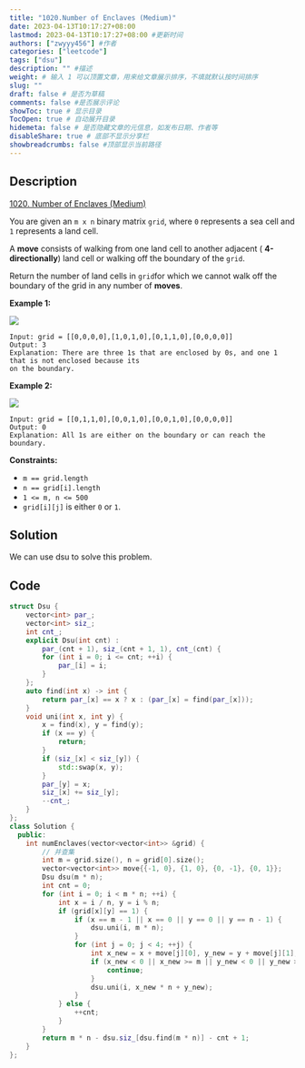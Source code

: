 ```yaml
---
title: "1020.Number of Enclaves (Medium)"
date: 2023-04-13T10:17:27+08:00
lastmod: 2023-04-13T10:17:27+08:00 #更新时间
authors: ["zwyyy456"] #作者
categories: ["leetcode"]
tags: ["dsu"]
description: "" #描述
weight: # 输入 1 可以顶置文章，用来给文章展示排序，不填就默认按时间排序
slug: ""
draft: false # 是否为草稿
comments: false #是否展示评论
showToc: true # 显示目录
TocOpen: true # 自动展开目录
hidemeta: false # 是否隐藏文章的元信息，如发布日期、作者等
disableShare: true # 底部不显示分享栏
showbreadcrumbs: false #顶部显示当前路径
---
```

## Description
[1020. Number of Enclaves (Medium)](https://leetcode.com/problems/number-of-enclaves/)

You are given an `m x n` binary matrix `grid`, where `0` represents a sea cell and `1` represents a
land cell.

A **move** consists of walking from one land cell to another adjacent ( **4-directionally**) land
cell or walking off the boundary of the `grid`.

Return the number of land cells in `grid`for which we cannot walk off the boundary of the grid in
any number of **moves**.

**Example 1:**

![](https://pic-upyun.zwyyy456.tech/smms/2023-12-26-065326.jpg)

```
Input: grid = [[0,0,0,0],[1,0,1,0],[0,1,1,0],[0,0,0,0]]
Output: 3
Explanation: There are three 1s that are enclosed by 0s, and one 1 that is not enclosed because its
on the boundary.

```

**Example 2:**

![](https://pic-upyun.zwyyy456.tech/smms/2023-12-26-065327.jpg)

```
Input: grid = [[0,1,1,0],[0,0,1,0],[0,0,1,0],[0,0,0,0]]
Output: 0
Explanation: All 1s are either on the boundary or can reach the boundary.

```

**Constraints:**

- `m == grid.length`
- `n == grid[i].length`
- `1 <= m, n <= 500`
- `grid[i][j]` is either `0` or `1`.

## Solution
We can use dsu to solve this problem.

## Code
```cpp
struct Dsu {
    vector<int> par_;
    vector<int> siz_;
    int cnt_;
    explicit Dsu(int cnt) :
        par_(cnt + 1), siz_(cnt + 1, 1), cnt_(cnt) {
        for (int i = 0; i <= cnt; ++i) {
            par_[i] = i;
        }
    };
    auto find(int x) -> int {
        return par_[x] == x ? x : (par_[x] = find(par_[x]));
    }
    void uni(int x, int y) {
        x = find(x), y = find(y);
        if (x == y) {
            return;
        }
        if (siz_[x] < siz_[y]) {
            std::swap(x, y);
        }
        par_[y] = x;
        siz_[x] += siz_[y];
        --cnt_;
    }
};
class Solution {
  public:
    int numEnclaves(vector<vector<int>> &grid) {
        // 并查集
        int m = grid.size(), n = grid[0].size();
        vector<vector<int>> move{{-1, 0}, {1, 0}, {0, -1}, {0, 1}};
        Dsu dsu(m * n);
        int cnt = 0;
        for (int i = 0; i < m * n; ++i) {
            int x = i / n, y = i % n;
            if (grid[x][y] == 1) {
                if (x == m - 1 || x == 0 || y == 0 || y == n - 1) {
                    dsu.uni(i, m * n);
                }
                for (int j = 0; j < 4; ++j) {
                    int x_new = x + move[j][0], y_new = y + move[j][1];
                    if (x_new < 0 || x_new >= m || y_new < 0 || y_new >= n || grid[x_new][y_new] == 0) {
                        continue;
                    }
                    dsu.uni(i, x_new * n + y_new);
                }
            } else {
                ++cnt;
            }
        }
        return m * n - dsu.siz_[dsu.find(m * n)] - cnt + 1;
    }
};
```

